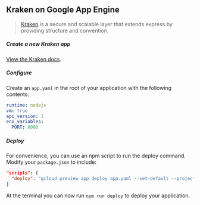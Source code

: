 ## Kraken on Google App Engine

> [Kraken](http://krakenjs.com) is a secure and scalable layer that extends express by providing structure and convention.

##### Create a new Kraken app

[View the Kraken docs](http://krakenjs.com/index.html#getting-started).

##### Configure

Create an `app.yaml` in the root of your application with the following contents:

```yaml
runtime: nodejs
vm: true
api_version: 1
env_variables:
  PORT: 8080
```

##### Deploy

For convenience, you can use an npm script to run the deploy command. Modify your `package.json` to include:

```json
"scripts": {
  "deploy": "gcloud preview app deploy app.yaml --set-default --project [project id]"
}
```

At the terminal you can now run `npm run deploy` to deploy your application.